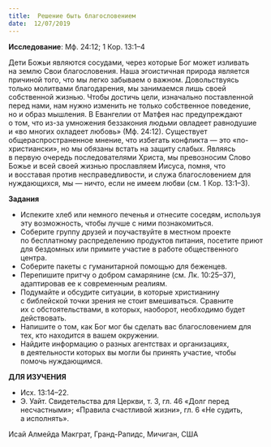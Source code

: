 ```yaml
---
title:  Решение быть благословением
date:  12/07/2019
---
```


**Исследование**: Мф. 24:12; 1 Кор. 13:1–4

Дети Божьи являются сосудами, через которые Бог может изливать на землю Свои благословения. Наша эгоистичная природа является причиной того, что мы легко забываем о важном. Довольствуясь только молитвами благодарения, мы занимаемся лишь своей собственной жизнью. Чтобы достичь цели, изначально поставленной перед нами, нам нужно изменить не только собственное поведение, но и образ мышления. В Евангелии от Матфея нас предупреждают о том, что из-за умножения беззакония людьми овладеет равнодушие и «во многих охладеет любовь» (Мф. 24:12). Существует общераспространенное мнение, что избегать конфликта — это «по-христиански», но мы обязаны встать на защиту слабых. Являясь в первую очередь последователями Христа, мы превозносим Слово Божье и всей своей жизнью прославляем Иисуса, помня, что и восставая против несправедливости, и служа благословением для нуждающихся, мы — ничто, если не имеем любви (см. 1 Кор. 13:1–3).

**Задания**

- Испеките хлеб или немного печенья и отнесите соседям, используя эту возможность, чтобы лучше с ними познакомиться.
- Соберите группу друзей и поучаствуйте в местном проекте по бесплатному распределению продуктов питания, посетите приют для бездомных или примите участие в работе общественного центра.
- Соберите пакеты с гуманитарной помощью для беженцев.
- Перепишите притчу о добром самарянине (см. Лк. 10:25–37), адаптировав ее к современным реалиям.
- Подумайте и обсудите ситуации, в которые христианину с библейской точки зрения не стоит вмешиваться. Сравните их с обстоятельствами, в которых, наоборот, необходимо будет действовать.
- Напишите о том, как Бог мог бы сделать вас благословением для тех, кто находится в вашем окружении.
- Найдите информацию о разных агентствах и организациях, в деятельности которых вы могли бы принять участие, чтобы помочь нуждающимся.

**ДЛЯ ИЗУЧЕНИЯ**

- Исх. 13:14–22.
- Э. Уайт. Свидетельства для Церкви, т. 3, гл. 46 «Долг перед несчастными»; «Правила счастливой жизни», гл. 6 «Не судить, а исполнять».

Исай Алмейда Макграт, Гранд-Рапидс, Мичиган, США